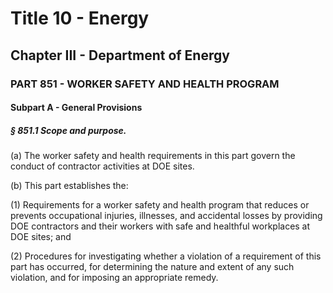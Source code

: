 
# Title 10 - Energy
## Chapter III - Department of Energy
### PART 851 - WORKER SAFETY AND HEALTH PROGRAM
#### Subpart A - General Provisions
##### § 851.1 Scope and purpose.

(a) The worker safety and health requirements in this part govern the conduct of contractor activities at DOE sites.

(b) This part establishes the:

(1) Requirements for a worker safety and health program that reduces or prevents occupational injuries, illnesses, and accidental losses by providing DOE contractors and their workers with safe and healthful workplaces at DOE sites; and

(2) Procedures for investigating whether a violation of a requirement of this part has occurred, for determining the nature and extent of any such violation, and for imposing an appropriate remedy.

